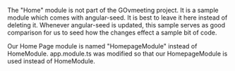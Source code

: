 The "Home" module is not part of the GOvmeeting project. It is a sample module which
comes with angular-seed. It is best to leave it here instead of deleting it. Whenever 
angular-seed is updated, this sample serves as good comparison for us to seed
how the changes effect a sample bit of code.

Our Home Page module is named "HomepageModule" instead of HomeModule.
 app.module.ts was modified so that our HomepageModule is used instead
 of HomeModule.